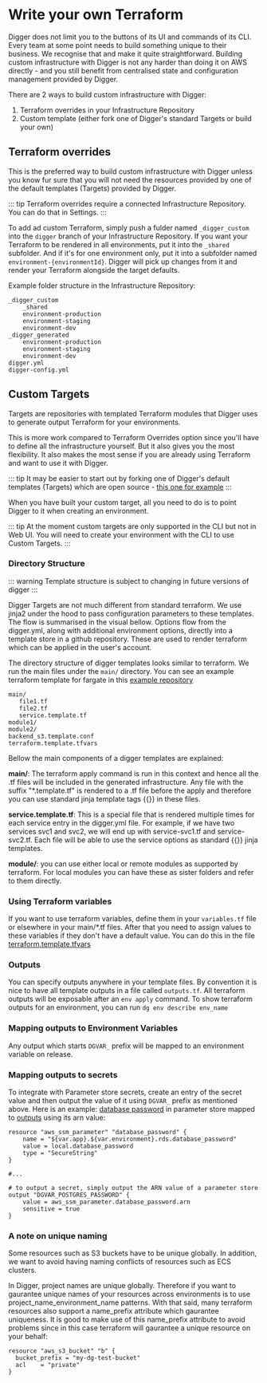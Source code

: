 # Write your own Terraform

Digger does not limit you to the buttons of its UI and commands of its CLI. Every team at some point needs to build something unique to their business. We recognise that and make it quite straightforward. Building custom infrastructure with Digger is not any harder than doing it on AWS directly - and you still benefit from centralised state and configuration management provided by Digger.

There are 2 ways to build custom infrastructure with Digger:

1. Terraform overrides in your Infrastructure Repository
2. Custom template (either fork one of Digger's standard Targets or build your own)

## Terraform overrides

This is the preferred way to build custom infrastructure with Digger unless you know fur sure that you will not need the resources provided by one of the default templates (Targets) provided by Digger.

::: tip
Terraform overrides require a connected Infrastructure Repository. You can do that in Settings.
:::

To add ad custom Terraform, simply push a fulder named `_digger_custom` into the `digger` branch of your Infrastructure Repository. If you want your Terraform to be rendered in all environments, put it into the `_shared` subfolder. And if it's for one environment only, put it into a subfolder named `environment-{environmentId}`. Digger will pick up changes from it and render your Terraform alongside the target defaults.

Example folder structure in the Infrastructure Repository:

```
_digger_custom
    _shared
    environment-production
    environment-staging
    environment-dev
_digger_generated
    environment-production
    environment-staging
    environment-dev
digger.yml
digger-config.yml
```

## Custom Targets

Targets are repositories with templated Terraform modules that Digger uses to generate output Terraform for your environments.

This is more work compared to Terraform Overrides option since you'll have to define all the infrastructure yourself. But it also gives you the most flexibility. It also makes the most sense if you are already using Terraform and want to use it with Digger.

::: tip
It may be easier to start out by forking one of Digger's default templates (Targets) which are open source - [this one for example](https://github.com/diggerhq/target-fargate)
:::

When you have built your custom target, all you need to do is to point Digger to it when creating an environment.

::: tip
At the moment custom targets are only supported in the CLI but not in Web UI. You will need to create your environment with the CLI to use Custom Targets.
:::

### Directory Structure

::: warning
Template structure is subject to changing in future versions of digger
:::

Digger Targets are not much different from standard terraform. We use jinja2 under the hood to pass configuration parameters to these templates. The flow is summarised in the visual bellow. Options flow from the digger.yml, along with additional environment options, directly into a template store in a github repository. These are used to render terraform which can be applied in the user's account.

The directory structure of digger templates looks similar to terraform. We run the main files under the `main/` directory. You can see an example terraform template for fargate in this [example repository](https://github.com/diggerhq/target-fargate/tree/example)

```
main/
   file1.tf
   file2.tf
   service.template.tf
module1/
module2/
backend_s3.template.conf
terraform.template.tfvars
```

Bellow the main components of a digger templates are explained:

**main/**: The terraform apply command is run in this context and hence all the .tf files will be included in the generated infrastructure. Any file with the suffix "\*.template.tf" is rendered to a .tf file before the apply and therefore you can use standard jinja template tags {{}} in these files.


**service.template.tf**: This is a special file that is rendered multiple times for each service entry in the digger.yml file. For example, if we have two services svc1 and svc2, we will end up with service-svc1.tf and service-svc2.tf. Each file will be able to use the service options as standard {{}} jinja templates.

**module/**: you can use either local or remote modules as supported by terraform. For local modules you can have these as sister folders and refer to them directly.


### Using Terraform variables

If you want to use terraform variables, define them in your `variables.tf` file or elsewhere in your main/\*.tf files. After that you need to assign values to these variables if they don't have a default value. You can do this in the file [terraform.template.tfvars](https://github.com/diggerhq/target-fargate/blob/example/terraform.template.tfvars)

### Outputs

You can specify outputs anywhere in your template files. By convention it is nice to have all template outputs in a file called `outputs.tf`. All terraform outputs will be exposable after an `env apply` command. To show terraform outputs for an environment, you can run `dg env describe env_name`

### Mapping outputs to Environment Variables

Any output which starts `DGVAR_` prefix will be mapped to an environment variable on release.

### Mapping outputs to secrets

To integrate with Parameter store secrets, create an entry of the secret value and then output the value of it using `DGVAR_` prefix as mentioned above. Here is an example: [database password](https://github.com/diggerhq/target-fargate/blob/example/main/database.template.tf#L43) in parameter store mapped to [outputs](https://github.com/diggerhq/target-fargate/blob/example/main/outputs.template.tf#L40) using its arn value:

```
resource "aws_ssm_parameter" "database_password" {
    name = "${var.app}.${var.environment}.rds.database_password"
    value = local.database_password
    type = "SecureString"
}

#...

# to output a secret, simply output the ARN value of a parameter store
output "DGVAR_POSTGRES_PASSWORD" {
    value = aws_ssm_parameter.database_password.arn
    sensitive = true
}
```

### A note on unique naming

Some resources such as S3 buckets have to be unique globally. In addition, we want to avoid having naming conflicts of resources such as ECS clusters.

In Digger, project names are unique globally. Therefore if you want to gaurantee unique names of your resources across environments is to use project_name_environment_name patterns. With that said, many terraform resources also support a name_prefix attribute which gaurantee uniqueness. It is good to make use of this name_prefix attribute to avoid problems since in this case terraform will gaurantee a unique resource on your behalf:

```
resource "aws_s3_bucket" "b" {
  bucket_prefix = "my-dg-test-bucket"
  acl    = "private"
}
```